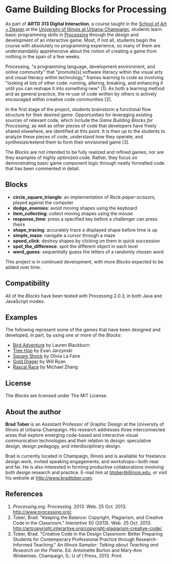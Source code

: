 Game Building Blocks for Processing
===================================

As part of **ARTD 313 Digital Interaction**, a course taught in the [School of Art + Design](http://art.illinois.edu) at the [University of Illinois at Urbana-Champaign](http://www.illinois.edu), students learn basic programming skills in [Processing](http://www.processing.org) through the design and development of an interactive game. Most, if not all, students begin the course with absolutely no programming experience, so many of them are understandably apprehensive about the notion of creating a game from nothing in the span of a few weeks.

Processing, "a programming language, development environment, and online community" that "promote[s] software literacy within the visual arts and visual literacy within technology," frames learning to code as involving "looking at lots of other code: running, altering, breaking, and enhancing it until you can reshape it into something new" [1]. As both a learning method and as general practice, the re-use of code written by others is actively encouraged within creative code communities [2].

In the first stage of the project, students brainstorm a functional flow structure for their desired game. Opportunities for leveraging existing sources of relevant code, which include the *Game Building Blocks for Processing*, as well as other pieces of code that developers have freely shared elsewhere, are identified at this point. It is then up to the students to analyze these pieces of code, understand how they operate, and synthesize/extend them to form their envisioned game [3].

The *Blocks* are not intended to be fully realized and refined games, nor are they examples of highly optimized code. Rather, they focus on demonstrating basic game component logic through neatly formatted code that has been commented in detail.


Blocks
------

- **circle\_square\_triangle**: an implementation of *Rock-paper-scissors*, played against the computer
- **dodge\_enemies**: avoid moving shapes using the keyboard
- **item\_collecting**: collect moving shapes using the mouse
- **response\_time**: press a specified key before a challenger can press theirs
- **shape\_tracing**: accurately trace a displayed shape before time is up
- **simple\_maze**: navigate a cursor through a maze
- **speed\_click**: destroy shapes by clicking on them in quick succession
- **spot\_the\_difference**: spot the different object in each level
- **word\_guess**: sequentially guess the letters of a randomly chosen word

This project is in continued development, with more *Blocks* expected to be added over time.


Compatibility
-------------

All of the *Blocks* have been tested with Processing 2.0.3, in both Java and JavaScript modes.


Examples
--------

The following represent some of the games that have been designed and developed, in part, by using one or more of the *Blocks*:

- [Bird Adventure](http://cargocollective.com/laurenblackburn/bird-adventure) by Lauren Blackburn
- [Tree Hop](http://www.evanjarzynski.com/tree_hop.html) by Evan Jarzynski
- [Square Shock](http://www.olivialafaire.com/game.html) by Olivia La Faire
- [Gold Digger](http://willryan.us/golddigger.html) by Will Ryan
- [Rascal Race](http://michaelzhangdesign.com/rascalrace.html) by Michael Zhang 


License
-------

The *Blocks* are licensed under The MIT License.


About the author
----------------

**Brad Tober** is an Assistant Professor of Graphic Design at the University of Illinois at Urbana-Champaign. His research addresses three interconnected areas that explore emerging code-based and interactive visual communication technologies and their relation to design: speculative design, design pedagogy, and interdisciplinary design.

Brad is currently located in Champaign, Illinois and is available for freelance design work, invited speaking engagements, and workshops&mdash;both near and far. He is also interested in forming productive collaborations involving both design research and practice. E-mail him at <btober@illinois.edu>, or visit his website at <http://www.bradtober.com>.


References
----------

1. *Processing.org*. Processing. 2013. Web. 25 Oct. 2013. <http://www.processing.org/>.
2. Tober, Brad. "Keeping the Balance: Copyright, Plagiarism, and Creative Code in the Classroom." *Interartive* 50 (2013). Web. 25 Oct. 2013. <http://artcopyright.interartive.org/copyright-plagiarism-creative-code/>.
3. Tober, Brad. "Creative Code in the Design Classroom: Better Preparing Students for Contemporary Professional Practice through Research-Informed Teaching." *An Illinois Sampler: Talking about Teaching and Research on the Prairie*. Ed. Antoinette Burton and Mary-Ann Winkelmes. Champaign, IL: U of I Press, 2013. Print. 